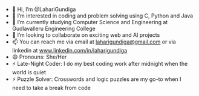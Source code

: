- 👋 Hi, I’m @LahariGundiga
- 👀 I’m interested in coding and problem solving using C, Python and Java
- 🌱 I’m currently studying Computer Science and Engineering at Gudlavalleru Engineering College
- 💞️ I’m looking to collaborate on exciting web and AI projects
- 📫 You can reach me via email at laharigundiga@gmail.com or via linkedin at www.linkedin.com/in/laharigundiga
- 😄 Pronouns: She/Her
- ⚡ Late-Night Coder: I do my best coding work after midnight when the world is quiet
- ⚡ Puzzle Solver: Crosswords and logic puzzles are my go-to when I need to take a break from code

<!---
LahariGundiga/LahariGundiga is a ✨ special ✨ repository because its `README.md` (this file) appears on your GitHub profile.
You can click the Preview link to take a look at your changes.
--->
